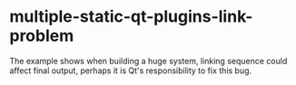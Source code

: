# multiple-static-qt-plugins-link-problem
The example shows when building a huge system, linking sequence could affect final output, perhaps it is Qt's responsibility to fix this bug.
